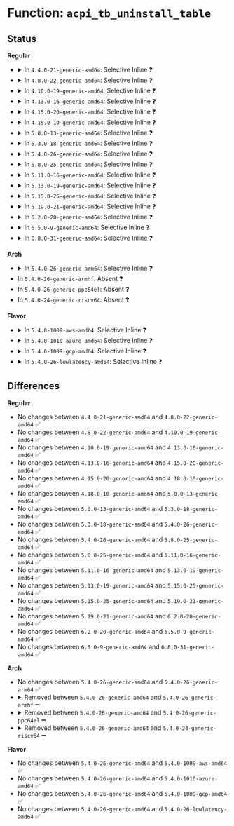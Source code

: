 # Function: <code>acpi_tb_uninstall_table</code>

## Status
<b>Regular</b>
<ul>
<li>
<details>
<summary>In <code>4.4.0-21-generic-amd64</code>: Selective Inline ❓</summary>

```c
void acpi_tb_uninstall_table(struct acpi_table_desc * table_desc)
```

```json
{
  "name": "acpi_tb_uninstall_table",
  "collision_type": "Unique Global",
  "inline_type": "Selective",
  "funcs": [
    {
      "addr": 18446744071583715574,
      "name": "acpi_tb_uninstall_table",
      "external": true,
      "loc": "drivers/acpi/acpica/tbinstal.c:471",
      "file": "drivers/acpi/acpica/tbinstal.c",
      "inline": "not declared, inlined",
      "caller_inline": [],
      "caller_func": [
        "drivers/acpi/acpica/tbdata.c:acpi_tb_terminate",
        "drivers/acpi/acpica/tbinstal.c:acpi_tb_override_table",
        "drivers/acpi/acpica/tbinstal.c:acpi_tb_install_standard_table",
        "drivers/acpi/acpica/tbutils.c:acpi_tb_copy_dsdt"
      ]
    }
  ],
  "symbols": [
    {
      "addr": 18446744071583715574,
      "name": "acpi_tb_uninstall_table",
      "section": ".text",
      "bind": "STB_GLOBAL",
      "size": 52
    }
  ]
}
```
</details>
</li>
<li>
<details>
<summary>In <code>4.8.0-22-generic-amd64</code>: Selective Inline ❓</summary>

```c
void acpi_tb_uninstall_table(struct acpi_table_desc * table_desc)
```

```json
{
  "name": "acpi_tb_uninstall_table",
  "collision_type": "Unique Global",
  "inline_type": "Selective",
  "funcs": [
    {
      "addr": 18446744071584040059,
      "name": "acpi_tb_uninstall_table",
      "external": true,
      "loc": "drivers/acpi/acpica/tbinstal.c:470",
      "file": "drivers/acpi/acpica/tbinstal.c",
      "inline": "not declared, inlined",
      "caller_inline": [],
      "caller_func": [
        "drivers/acpi/acpica/tbdata.c:acpi_tb_terminate",
        "drivers/acpi/acpica/tbinstal.c:acpi_tb_override_table",
        "drivers/acpi/acpica/tbinstal.c:acpi_tb_install_standard_table",
        "drivers/acpi/acpica/tbutils.c:acpi_tb_copy_dsdt"
      ]
    }
  ],
  "symbols": [
    {
      "addr": 18446744071584040059,
      "name": "acpi_tb_uninstall_table",
      "section": ".text",
      "bind": "STB_GLOBAL",
      "size": 52
    }
  ]
}
```
</details>
</li>
<li>
<details>
<summary>In <code>4.10.0-19-generic-amd64</code>: Selective Inline ❓</summary>

```c
void acpi_tb_uninstall_table(struct acpi_table_desc * table_desc)
```

```json
{
  "name": "acpi_tb_uninstall_table",
  "collision_type": "Unique Global",
  "inline_type": "Selective",
  "funcs": [
    {
      "addr": 18446744071584182630,
      "name": "acpi_tb_uninstall_table",
      "external": true,
      "loc": "drivers/acpi/acpica/tbinstal.c:428",
      "file": "drivers/acpi/acpica/tbinstal.c",
      "inline": "not declared, inlined",
      "caller_inline": [],
      "caller_func": [
        "drivers/acpi/acpica/tbdata.c:acpi_tb_terminate",
        "drivers/acpi/acpica/tbinstal.c:acpi_tb_override_table",
        "drivers/acpi/acpica/tbinstal.c:acpi_tb_install_standard_table",
        "drivers/acpi/acpica/tbutils.c:acpi_tb_copy_dsdt"
      ]
    }
  ],
  "symbols": [
    {
      "addr": 18446744071584182630,
      "name": "acpi_tb_uninstall_table",
      "section": ".text",
      "bind": "STB_GLOBAL",
      "size": 52
    }
  ]
}
```
</details>
</li>
<li>
<details>
<summary>In <code>4.13.0-16-generic-amd64</code>: Selective Inline ❓</summary>

```c
void acpi_tb_uninstall_table(struct acpi_table_desc * table_desc)
```

```json
{
  "name": "acpi_tb_uninstall_table",
  "collision_type": "Unique Global",
  "inline_type": "Selective",
  "funcs": [
    {
      "addr": 18446744071584250241,
      "name": "acpi_tb_uninstall_table",
      "external": true,
      "loc": "drivers/acpi/acpica/tbinstal.c:428",
      "file": "drivers/acpi/acpica/tbinstal.c",
      "inline": "not declared, inlined",
      "caller_inline": [],
      "caller_func": [
        "drivers/acpi/acpica/tbdata.c:acpi_tb_terminate",
        "drivers/acpi/acpica/tbinstal.c:acpi_tb_override_table",
        "drivers/acpi/acpica/tbinstal.c:acpi_tb_install_standard_table",
        "drivers/acpi/acpica/tbutils.c:acpi_tb_copy_dsdt"
      ]
    }
  ],
  "symbols": [
    {
      "addr": 18446744071584250241,
      "name": "acpi_tb_uninstall_table",
      "section": ".text",
      "bind": "STB_GLOBAL",
      "size": 53
    }
  ]
}
```
</details>
</li>
<li>
<details>
<summary>In <code>4.15.0-20-generic-amd64</code>: Selective Inline ❓</summary>

```c
void acpi_tb_uninstall_table(struct acpi_table_desc * table_desc)
```

```json
{
  "name": "acpi_tb_uninstall_table",
  "collision_type": "Unique Global",
  "inline_type": "Selective",
  "funcs": [
    {
      "addr": 18446744071584608819,
      "name": "acpi_tb_uninstall_table",
      "external": true,
      "loc": "drivers/acpi/acpica/tbinstal.c:311",
      "file": "drivers/acpi/acpica/tbinstal.c",
      "inline": "not declared, inlined",
      "caller_inline": [],
      "caller_func": [
        "drivers/acpi/acpica/tbdata.c:acpi_tb_terminate",
        "drivers/acpi/acpica/tbinstal.c:acpi_tb_override_table",
        "drivers/acpi/acpica/tbinstal.c:acpi_tb_install_standard_table",
        "drivers/acpi/acpica/tbutils.c:acpi_tb_copy_dsdt",
        "drivers/acpi/acpica/tbxface.c:acpi_reallocate_root_table"
      ]
    }
  ],
  "symbols": [
    {
      "addr": 18446744071584608819,
      "name": "acpi_tb_uninstall_table",
      "section": ".text",
      "bind": "STB_GLOBAL",
      "size": 139
    }
  ]
}
```
</details>
</li>
<li>
<details>
<summary>In <code>4.18.0-10-generic-amd64</code>: Selective Inline ❓</summary>

```c
void acpi_tb_uninstall_table(struct acpi_table_desc * table_desc)
```

```json
{
  "name": "acpi_tb_uninstall_table",
  "collision_type": "Unique Global",
  "inline_type": "Selective",
  "funcs": [
    {
      "addr": 18446744071584834603,
      "name": "acpi_tb_uninstall_table",
      "external": true,
      "loc": "drivers/acpi/acpica/tbinstal.c:277",
      "file": "drivers/acpi/acpica/tbinstal.c",
      "inline": "not declared, inlined",
      "caller_inline": [],
      "caller_func": [
        "drivers/acpi/acpica/tbdata.c:acpi_tb_terminate",
        "drivers/acpi/acpica/tbinstal.c:acpi_tb_override_table",
        "drivers/acpi/acpica/tbinstal.c:acpi_tb_install_standard_table",
        "drivers/acpi/acpica/tbutils.c:acpi_tb_copy_dsdt",
        "drivers/acpi/acpica/tbxface.c:acpi_reallocate_root_table"
      ]
    }
  ],
  "symbols": [
    {
      "addr": 18446744071584834603,
      "name": "acpi_tb_uninstall_table",
      "section": ".text",
      "bind": "STB_GLOBAL",
      "size": 139
    }
  ]
}
```
</details>
</li>
<li>
<details>
<summary>In <code>5.0.0-13-generic-amd64</code>: Selective Inline ❓</summary>

```c
void acpi_tb_uninstall_table(struct acpi_table_desc * table_desc)
```

```json
{
  "name": "acpi_tb_uninstall_table",
  "collision_type": "Unique Global",
  "inline_type": "Selective",
  "funcs": [
    {
      "addr": 18446744071584937963,
      "name": "acpi_tb_uninstall_table",
      "external": true,
      "loc": "drivers/acpi/acpica/tbinstal.c:277",
      "file": "drivers/acpi/acpica/tbinstal.c",
      "inline": "not declared, inlined",
      "caller_inline": [],
      "caller_func": [
        "drivers/acpi/acpica/tbdata.c:acpi_tb_terminate",
        "drivers/acpi/acpica/tbinstal.c:acpi_tb_override_table",
        "drivers/acpi/acpica/tbinstal.c:acpi_tb_install_standard_table",
        "drivers/acpi/acpica/tbutils.c:acpi_tb_copy_dsdt",
        "drivers/acpi/acpica/tbxface.c:acpi_reallocate_root_table"
      ]
    }
  ],
  "symbols": [
    {
      "addr": 18446744071584937963,
      "name": "acpi_tb_uninstall_table",
      "section": ".text",
      "bind": "STB_GLOBAL",
      "size": 139
    }
  ]
}
```
</details>
</li>
<li>
<details>
<summary>In <code>5.3.0-18-generic-amd64</code>: Selective Inline ❓</summary>

```c
void acpi_tb_uninstall_table(struct acpi_table_desc * table_desc)
```

```json
{
  "name": "acpi_tb_uninstall_table",
  "collision_type": "Unique Global",
  "inline_type": "Selective",
  "funcs": [
    {
      "addr": 18446744071585140851,
      "name": "acpi_tb_uninstall_table",
      "external": true,
      "loc": "drivers/acpi/acpica/tbinstal.c:277",
      "file": "drivers/acpi/acpica/tbinstal.c",
      "inline": "not declared, inlined",
      "caller_inline": [],
      "caller_func": [
        "drivers/acpi/acpica/tbdata.c:acpi_tb_terminate",
        "drivers/acpi/acpica/tbinstal.c:acpi_tb_override_table",
        "drivers/acpi/acpica/tbinstal.c:acpi_tb_install_standard_table",
        "drivers/acpi/acpica/tbutils.c:acpi_tb_copy_dsdt",
        "drivers/acpi/acpica/tbxface.c:acpi_reallocate_root_table"
      ]
    }
  ],
  "symbols": [
    {
      "addr": 18446744071585140851,
      "name": "acpi_tb_uninstall_table",
      "section": ".text",
      "bind": "STB_GLOBAL",
      "size": 139
    }
  ]
}
```
</details>
</li>
<li>
<details>
<summary>In <code>5.4.0-26-generic-amd64</code>: Selective Inline ❓</summary>

```c
void acpi_tb_uninstall_table(struct acpi_table_desc * table_desc)
```

```json
{
  "name": "acpi_tb_uninstall_table",
  "collision_type": "Unique Global",
  "inline_type": "Selective",
  "funcs": [
    {
      "addr": 18446744071585277214,
      "name": "acpi_tb_uninstall_table",
      "external": true,
      "loc": "drivers/acpi/acpica/tbinstal.c:277",
      "file": "drivers/acpi/acpica/tbinstal.c",
      "inline": "not declared, inlined",
      "caller_inline": [],
      "caller_func": [
        "drivers/acpi/acpica/tbdata.c:acpi_tb_terminate",
        "drivers/acpi/acpica/tbinstal.c:acpi_tb_override_table",
        "drivers/acpi/acpica/tbinstal.c:acpi_tb_install_standard_table",
        "drivers/acpi/acpica/tbutils.c:acpi_tb_copy_dsdt",
        "drivers/acpi/acpica/tbxface.c:acpi_reallocate_root_table"
      ]
    }
  ],
  "symbols": [
    {
      "addr": 18446744071585277214,
      "name": "acpi_tb_uninstall_table",
      "section": ".text",
      "bind": "STB_GLOBAL",
      "size": 139
    }
  ]
}
```
</details>
</li>
<li>
<details>
<summary>In <code>5.8.0-25-generic-amd64</code>: Selective Inline ❓</summary>

```c
void acpi_tb_uninstall_table(struct acpi_table_desc * table_desc)
```

```json
{
  "name": "acpi_tb_uninstall_table",
  "collision_type": "Unique Global",
  "inline_type": "Selective",
  "funcs": [
    {
      "addr": 18446744071585983319,
      "name": "acpi_tb_uninstall_table",
      "external": true,
      "loc": "drivers/acpi/acpica/tbinstal.c:277",
      "file": "drivers/acpi/acpica/tbinstal.c",
      "inline": "not declared, inlined",
      "caller_inline": [],
      "caller_func": [
        "drivers/acpi/acpica/tbdata.c:acpi_tb_terminate",
        "drivers/acpi/acpica/tbinstal.c:acpi_tb_override_table",
        "drivers/acpi/acpica/tbinstal.c:acpi_tb_install_standard_table",
        "drivers/acpi/acpica/tbutils.c:acpi_tb_copy_dsdt",
        "drivers/acpi/acpica/tbxface.c:acpi_reallocate_root_table"
      ]
    }
  ],
  "symbols": [
    {
      "addr": 18446744071585983319,
      "name": "acpi_tb_uninstall_table",
      "section": ".text",
      "bind": "STB_GLOBAL",
      "size": 139
    }
  ]
}
```
</details>
</li>
<li>
<details>
<summary>In <code>5.11.0-16-generic-amd64</code>: Selective Inline ❓</summary>

```c
void acpi_tb_uninstall_table(struct acpi_table_desc * table_desc)
```

```json
{
  "name": "acpi_tb_uninstall_table",
  "collision_type": "Unique Global",
  "inline_type": "Selective",
  "funcs": [
    {
      "addr": 18446744071586106205,
      "name": "acpi_tb_uninstall_table",
      "external": true,
      "loc": "drivers/acpi/acpica/tbinstal.c:277",
      "file": "drivers/acpi/acpica/tbinstal.c",
      "inline": "not declared, inlined",
      "caller_inline": [],
      "caller_func": [
        "drivers/acpi/acpica/tbdata.c:acpi_tb_terminate",
        "drivers/acpi/acpica/tbinstal.c:acpi_tb_override_table",
        "drivers/acpi/acpica/tbinstal.c:acpi_tb_install_standard_table",
        "drivers/acpi/acpica/tbutils.c:acpi_tb_copy_dsdt",
        "drivers/acpi/acpica/tbxface.c:acpi_reallocate_root_table"
      ]
    }
  ],
  "symbols": [
    {
      "addr": 18446744071586106205,
      "name": "acpi_tb_uninstall_table",
      "section": ".text",
      "bind": "STB_GLOBAL",
      "size": 139
    }
  ]
}
```
</details>
</li>
<li>
<details>
<summary>In <code>5.13.0-19-generic-amd64</code>: Selective Inline ❓</summary>

```c
void acpi_tb_uninstall_table(struct acpi_table_desc * table_desc)
```

```json
{
  "name": "acpi_tb_uninstall_table",
  "collision_type": "Unique Global",
  "inline_type": "Selective",
  "funcs": [
    {
      "addr": 18446744071585983012,
      "name": "acpi_tb_uninstall_table",
      "external": true,
      "loc": "drivers/acpi/acpica/tbinstal.c:277",
      "file": "drivers/acpi/acpica/tbinstal.c",
      "inline": "not declared, inlined",
      "caller_inline": [],
      "caller_func": [
        "drivers/acpi/acpica/tbdata.c:acpi_tb_terminate",
        "drivers/acpi/acpica/tbinstal.c:acpi_tb_override_table",
        "drivers/acpi/acpica/tbinstal.c:acpi_tb_install_standard_table",
        "drivers/acpi/acpica/tbutils.c:acpi_tb_copy_dsdt",
        "drivers/acpi/acpica/tbxface.c:acpi_reallocate_root_table"
      ]
    }
  ],
  "symbols": [
    {
      "addr": 18446744071585983012,
      "name": "acpi_tb_uninstall_table",
      "section": ".text",
      "bind": "STB_GLOBAL",
      "size": 139
    }
  ]
}
```
</details>
</li>
<li>
<details>
<summary>In <code>5.15.0-25-generic-amd64</code>: Selective Inline ❓</summary>

```c
void acpi_tb_uninstall_table(struct acpi_table_desc * table_desc)
```

```json
{
  "name": "acpi_tb_uninstall_table",
  "collision_type": "Unique Global",
  "inline_type": "Selective",
  "funcs": [
    {
      "addr": 18446744071586472084,
      "name": "acpi_tb_uninstall_table",
      "external": true,
      "loc": "drivers/acpi/acpica/tbinstal.c:277",
      "file": "drivers/acpi/acpica/tbinstal.c",
      "inline": "not declared, inlined",
      "caller_inline": [],
      "caller_func": [
        "drivers/acpi/acpica/tbdata.c:acpi_tb_terminate",
        "drivers/acpi/acpica/tbinstal.c:acpi_tb_override_table",
        "drivers/acpi/acpica/tbinstal.c:acpi_tb_install_standard_table",
        "drivers/acpi/acpica/tbutils.c:acpi_tb_copy_dsdt",
        "drivers/acpi/acpica/tbxface.c:acpi_reallocate_root_table"
      ]
    }
  ],
  "symbols": [
    {
      "addr": 18446744071586472084,
      "name": "acpi_tb_uninstall_table",
      "section": ".text",
      "bind": "STB_GLOBAL",
      "size": 139
    }
  ]
}
```
</details>
</li>
<li>
<details>
<summary>In <code>5.19.0-21-generic-amd64</code>: Selective Inline ❓</summary>

```c
void acpi_tb_uninstall_table(struct acpi_table_desc * table_desc)
```

```json
{
  "name": "acpi_tb_uninstall_table",
  "collision_type": "Unique Global",
  "inline_type": "Selective",
  "funcs": [
    {
      "addr": 18446744071587725032,
      "name": "acpi_tb_uninstall_table",
      "external": true,
      "loc": "drivers/acpi/acpica/tbinstal.c:283",
      "file": "drivers/acpi/acpica/tbinstal.c",
      "inline": "not declared, inlined",
      "caller_inline": [],
      "caller_func": [
        "drivers/acpi/acpica/tbdata.c:acpi_tb_terminate",
        "drivers/acpi/acpica/tbinstal.c:acpi_tb_override_table",
        "drivers/acpi/acpica/tbinstal.c:acpi_tb_install_standard_table",
        "drivers/acpi/acpica/tbutils.c:acpi_tb_copy_dsdt",
        "drivers/acpi/acpica/tbxface.c:acpi_reallocate_root_table"
      ]
    }
  ],
  "symbols": [
    {
      "addr": 18446744071587725032,
      "name": "acpi_tb_uninstall_table",
      "section": ".text",
      "bind": "STB_GLOBAL",
      "size": 158
    }
  ]
}
```
</details>
</li>
<li>
<details>
<summary>In <code>6.2.0-20-generic-amd64</code>: Selective Inline ❓</summary>

```c
void acpi_tb_uninstall_table(struct acpi_table_desc * table_desc)
```

```json
{
  "name": "acpi_tb_uninstall_table",
  "collision_type": "Unique Global",
  "inline_type": "Selective",
  "funcs": [
    {
      "addr": 18446744071589044560,
      "name": "acpi_tb_uninstall_table",
      "external": true,
      "loc": "drivers/acpi/acpica/tbinstal.c:283",
      "file": "drivers/acpi/acpica/tbinstal.c",
      "inline": "not declared, inlined",
      "caller_inline": [],
      "caller_func": [
        "drivers/acpi/acpica/tbdata.c:acpi_tb_terminate",
        "drivers/acpi/acpica/tbinstal.c:acpi_tb_override_table",
        "drivers/acpi/acpica/tbinstal.c:acpi_tb_install_standard_table",
        "drivers/acpi/acpica/tbutils.c:acpi_tb_copy_dsdt",
        "drivers/acpi/acpica/tbxface.c:acpi_reallocate_root_table"
      ]
    }
  ],
  "symbols": [
    {
      "addr": 18446744071589044560,
      "name": "acpi_tb_uninstall_table",
      "section": ".text",
      "bind": "STB_GLOBAL",
      "size": 191
    }
  ]
}
```
</details>
</li>
<li>
<details>
<summary>In <code>6.5.0-9-generic-amd64</code>: Selective Inline ❓</summary>

```c
void acpi_tb_uninstall_table(struct acpi_table_desc * table_desc)
```

```json
{
  "name": "acpi_tb_uninstall_table",
  "collision_type": "Unique Global",
  "inline_type": "Selective",
  "funcs": [
    {
      "addr": 18446744071589335728,
      "name": "acpi_tb_uninstall_table",
      "external": true,
      "loc": "drivers/acpi/acpica/tbinstal.c:283",
      "file": "drivers/acpi/acpica/tbinstal.c",
      "inline": "not declared, inlined",
      "caller_inline": [],
      "caller_func": [
        "drivers/acpi/acpica/tbdata.c:acpi_tb_terminate",
        "drivers/acpi/acpica/tbinstal.c:acpi_tb_override_table",
        "drivers/acpi/acpica/tbinstal.c:acpi_tb_install_standard_table",
        "drivers/acpi/acpica/tbutils.c:acpi_tb_copy_dsdt",
        "drivers/acpi/acpica/tbxface.c:acpi_reallocate_root_table"
      ]
    }
  ],
  "symbols": [
    {
      "addr": 18446744071589335728,
      "name": "acpi_tb_uninstall_table",
      "section": ".text",
      "bind": "STB_GLOBAL",
      "size": 191
    }
  ]
}
```
</details>
</li>
<li>
<details>
<summary>In <code>6.8.0-31-generic-amd64</code>: Selective Inline ❓</summary>

```c
void acpi_tb_uninstall_table(struct acpi_table_desc * table_desc)
```

```json
{
  "name": "acpi_tb_uninstall_table",
  "collision_type": "Unique Global",
  "inline_type": "Selective",
  "funcs": [
    {
      "addr": 18446744071589642544,
      "name": "acpi_tb_uninstall_table",
      "external": true,
      "loc": "drivers/acpi/acpica/tbinstal.c:283",
      "file": "drivers/acpi/acpica/tbinstal.c",
      "inline": "not declared, inlined",
      "caller_inline": [],
      "caller_func": [
        "drivers/acpi/acpica/tbdata.c:acpi_tb_terminate",
        "drivers/acpi/acpica/tbinstal.c:acpi_tb_override_table",
        "drivers/acpi/acpica/tbinstal.c:acpi_tb_install_standard_table",
        "drivers/acpi/acpica/tbutils.c:acpi_tb_copy_dsdt",
        "drivers/acpi/acpica/tbxface.c:acpi_reallocate_root_table"
      ]
    }
  ],
  "symbols": [
    {
      "addr": 18446744071589642544,
      "name": "acpi_tb_uninstall_table",
      "section": ".text",
      "bind": "STB_GLOBAL",
      "size": 191
    }
  ]
}
```
</details>
</li>
</ul>
<b>Arch</b>
<ul>
<li>
<details>
<summary>In <code>5.4.0-26-generic-arm64</code>: Selective Inline ❓</summary>

```c
void acpi_tb_uninstall_table(struct acpi_table_desc * table_desc)
```

```json
{
  "name": "acpi_tb_uninstall_table",
  "collision_type": "Unique Global",
  "inline_type": "Selective",
  "funcs": [
    {
      "addr": 18446603336497592924,
      "name": "acpi_tb_uninstall_table",
      "external": true,
      "loc": "drivers/acpi/acpica/tbinstal.c:277",
      "file": "drivers/acpi/acpica/tbinstal.c",
      "inline": "not declared, inlined",
      "caller_inline": [],
      "caller_func": [
        "drivers/acpi/acpica/tbdata.c:acpi_tb_terminate",
        "drivers/acpi/acpica/tbinstal.c:acpi_tb_override_table",
        "drivers/acpi/acpica/tbinstal.c:acpi_tb_install_standard_table",
        "drivers/acpi/acpica/tbutils.c:acpi_tb_copy_dsdt",
        "drivers/acpi/acpica/tbxface.c:acpi_reallocate_root_table"
      ]
    }
  ],
  "symbols": [
    {
      "addr": 18446603336497592924,
      "name": "acpi_tb_uninstall_table",
      "section": ".text",
      "bind": "STB_GLOBAL",
      "size": 80
    }
  ]
}
```
</details>
</li>
<li>
In <code>5.4.0-26-generic-armhf</code>: Absent ❓
</li>
<li>
In <code>5.4.0-26-generic-ppc64el</code>: Absent ❓
</li>
<li>
In <code>5.4.0-24-generic-riscv64</code>: Absent ❓
</li>
</ul>
<b>Flavor</b>
<ul>
<li>
<details>
<summary>In <code>5.4.0-1009-aws-amd64</code>: Selective Inline ❓</summary>

```c
void acpi_tb_uninstall_table(struct acpi_table_desc * table_desc)
```

```json
{
  "name": "acpi_tb_uninstall_table",
  "collision_type": "Unique Global",
  "inline_type": "Selective",
  "funcs": [
    {
      "addr": 18446744071585121993,
      "name": "acpi_tb_uninstall_table",
      "external": true,
      "loc": "drivers/acpi/acpica/tbinstal.c:277",
      "file": "drivers/acpi/acpica/tbinstal.c",
      "inline": "not declared, inlined",
      "caller_inline": [],
      "caller_func": [
        "drivers/acpi/acpica/tbdata.c:acpi_tb_terminate",
        "drivers/acpi/acpica/tbinstal.c:acpi_tb_override_table",
        "drivers/acpi/acpica/tbinstal.c:acpi_tb_install_standard_table",
        "drivers/acpi/acpica/tbutils.c:acpi_tb_copy_dsdt",
        "drivers/acpi/acpica/tbxface.c:acpi_reallocate_root_table"
      ]
    }
  ],
  "symbols": [
    {
      "addr": 18446744071585121993,
      "name": "acpi_tb_uninstall_table",
      "section": ".text",
      "bind": "STB_GLOBAL",
      "size": 53
    }
  ]
}
```
</details>
</li>
<li>
<details>
<summary>In <code>5.4.0-1010-azure-amd64</code>: Selective Inline ❓</summary>

```c
void acpi_tb_uninstall_table(struct acpi_table_desc * table_desc)
```

```json
{
  "name": "acpi_tb_uninstall_table",
  "collision_type": "Unique Global",
  "inline_type": "Selective",
  "funcs": [
    {
      "addr": 18446744071585037300,
      "name": "acpi_tb_uninstall_table",
      "external": true,
      "loc": "drivers/acpi/acpica/tbinstal.c:277",
      "file": "drivers/acpi/acpica/tbinstal.c",
      "inline": "not declared, inlined",
      "caller_inline": [],
      "caller_func": [
        "drivers/acpi/acpica/tbdata.c:acpi_tb_terminate",
        "drivers/acpi/acpica/tbinstal.c:acpi_tb_override_table",
        "drivers/acpi/acpica/tbinstal.c:acpi_tb_install_standard_table",
        "drivers/acpi/acpica/tbutils.c:acpi_tb_copy_dsdt",
        "drivers/acpi/acpica/tbxface.c:acpi_reallocate_root_table"
      ]
    }
  ],
  "symbols": [
    {
      "addr": 18446744071585037300,
      "name": "acpi_tb_uninstall_table",
      "section": ".text",
      "bind": "STB_GLOBAL",
      "size": 53
    }
  ]
}
```
</details>
</li>
<li>
<details>
<summary>In <code>5.4.0-1009-gcp-amd64</code>: Selective Inline ❓</summary>

```c
void acpi_tb_uninstall_table(struct acpi_table_desc * table_desc)
```

```json
{
  "name": "acpi_tb_uninstall_table",
  "collision_type": "Unique Global",
  "inline_type": "Selective",
  "funcs": [
    {
      "addr": 18446744071585228798,
      "name": "acpi_tb_uninstall_table",
      "external": true,
      "loc": "drivers/acpi/acpica/tbinstal.c:277",
      "file": "drivers/acpi/acpica/tbinstal.c",
      "inline": "not declared, inlined",
      "caller_inline": [],
      "caller_func": [
        "drivers/acpi/acpica/tbdata.c:acpi_tb_terminate",
        "drivers/acpi/acpica/tbinstal.c:acpi_tb_override_table",
        "drivers/acpi/acpica/tbinstal.c:acpi_tb_install_standard_table",
        "drivers/acpi/acpica/tbutils.c:acpi_tb_copy_dsdt",
        "drivers/acpi/acpica/tbxface.c:acpi_reallocate_root_table"
      ]
    }
  ],
  "symbols": [
    {
      "addr": 18446744071585228798,
      "name": "acpi_tb_uninstall_table",
      "section": ".text",
      "bind": "STB_GLOBAL",
      "size": 139
    }
  ]
}
```
</details>
</li>
<li>
<details>
<summary>In <code>5.4.0-26-lowlatency-amd64</code>: Selective Inline ❓</summary>

```c
void acpi_tb_uninstall_table(struct acpi_table_desc * table_desc)
```

```json
{
  "name": "acpi_tb_uninstall_table",
  "collision_type": "Unique Global",
  "inline_type": "Selective",
  "funcs": [
    {
      "addr": 18446744071585334958,
      "name": "acpi_tb_uninstall_table",
      "external": true,
      "loc": "drivers/acpi/acpica/tbinstal.c:277",
      "file": "drivers/acpi/acpica/tbinstal.c",
      "inline": "not declared, inlined",
      "caller_inline": [],
      "caller_func": [
        "drivers/acpi/acpica/tbdata.c:acpi_tb_terminate",
        "drivers/acpi/acpica/tbinstal.c:acpi_tb_override_table",
        "drivers/acpi/acpica/tbinstal.c:acpi_tb_install_standard_table",
        "drivers/acpi/acpica/tbutils.c:acpi_tb_copy_dsdt",
        "drivers/acpi/acpica/tbxface.c:acpi_reallocate_root_table"
      ]
    }
  ],
  "symbols": [
    {
      "addr": 18446744071585334958,
      "name": "acpi_tb_uninstall_table",
      "section": ".text",
      "bind": "STB_GLOBAL",
      "size": 139
    }
  ]
}
```
</details>
</li>
</ul>

## Differences
<b>Regular</b>
<ul>
<li>
No changes between <code>4.4.0-21-generic-amd64</code> and <code>4.8.0-22-generic-amd64</code> ✅
</li>
<li>
No changes between <code>4.8.0-22-generic-amd64</code> and <code>4.10.0-19-generic-amd64</code> ✅
</li>
<li>
No changes between <code>4.10.0-19-generic-amd64</code> and <code>4.13.0-16-generic-amd64</code> ✅
</li>
<li>
No changes between <code>4.13.0-16-generic-amd64</code> and <code>4.15.0-20-generic-amd64</code> ✅
</li>
<li>
No changes between <code>4.15.0-20-generic-amd64</code> and <code>4.18.0-10-generic-amd64</code> ✅
</li>
<li>
No changes between <code>4.18.0-10-generic-amd64</code> and <code>5.0.0-13-generic-amd64</code> ✅
</li>
<li>
No changes between <code>5.0.0-13-generic-amd64</code> and <code>5.3.0-18-generic-amd64</code> ✅
</li>
<li>
No changes between <code>5.3.0-18-generic-amd64</code> and <code>5.4.0-26-generic-amd64</code> ✅
</li>
<li>
No changes between <code>5.4.0-26-generic-amd64</code> and <code>5.8.0-25-generic-amd64</code> ✅
</li>
<li>
No changes between <code>5.8.0-25-generic-amd64</code> and <code>5.11.0-16-generic-amd64</code> ✅
</li>
<li>
No changes between <code>5.11.0-16-generic-amd64</code> and <code>5.13.0-19-generic-amd64</code> ✅
</li>
<li>
No changes between <code>5.13.0-19-generic-amd64</code> and <code>5.15.0-25-generic-amd64</code> ✅
</li>
<li>
No changes between <code>5.15.0-25-generic-amd64</code> and <code>5.19.0-21-generic-amd64</code> ✅
</li>
<li>
No changes between <code>5.19.0-21-generic-amd64</code> and <code>6.2.0-20-generic-amd64</code> ✅
</li>
<li>
No changes between <code>6.2.0-20-generic-amd64</code> and <code>6.5.0-9-generic-amd64</code> ✅
</li>
<li>
No changes between <code>6.5.0-9-generic-amd64</code> and <code>6.8.0-31-generic-amd64</code> ✅
</li>
</ul>
<b>Arch</b>
<ul>
<li>
No changes between <code>5.4.0-26-generic-amd64</code> and <code>5.4.0-26-generic-arm64</code> ✅
</li>
<li>
<details>
<summary>Removed between <code>5.4.0-26-generic-amd64</code> and <code>5.4.0-26-generic-armhf</code> ➖</summary>

```c
void acpi_tb_uninstall_table(struct acpi_table_desc * table_desc)
```
</details>
</li>
<li>
<details>
<summary>Removed between <code>5.4.0-26-generic-amd64</code> and <code>5.4.0-26-generic-ppc64el</code> ➖</summary>

```c
void acpi_tb_uninstall_table(struct acpi_table_desc * table_desc)
```
</details>
</li>
<li>
<details>
<summary>Removed between <code>5.4.0-26-generic-amd64</code> and <code>5.4.0-24-generic-riscv64</code> ➖</summary>

```c
void acpi_tb_uninstall_table(struct acpi_table_desc * table_desc)
```
</details>
</li>
</ul>
<b>Flavor</b>
<ul>
<li>
No changes between <code>5.4.0-26-generic-amd64</code> and <code>5.4.0-1009-aws-amd64</code> ✅
</li>
<li>
No changes between <code>5.4.0-26-generic-amd64</code> and <code>5.4.0-1010-azure-amd64</code> ✅
</li>
<li>
No changes between <code>5.4.0-26-generic-amd64</code> and <code>5.4.0-1009-gcp-amd64</code> ✅
</li>
<li>
No changes between <code>5.4.0-26-generic-amd64</code> and <code>5.4.0-26-lowlatency-amd64</code> ✅
</li>
</ul>
